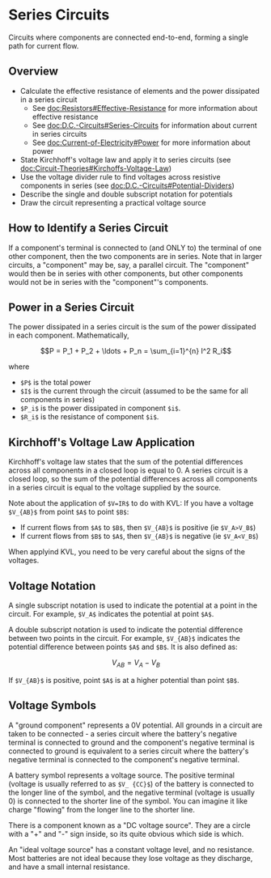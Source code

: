 # Series Circuits

Circuits where components are connected end-to-end, forming a single path for current flow.

## Overview

- Calculate the effective resistance of elements and the power dissipated in a series circuit
    - See <doc:Resistors#Effective-Resistance> for more information about effective resistance
    - See <doc:D.C.-Circuits#Series-Circuits> for information about current in series circuits
    - See <doc:Current-of-Electricity#Power> for more information about power
- State Kirchhoff's voltage law and apply it to series circuits (see <doc:Circuit-Theories#Kirchoffs-Voltage-Law>)
- Use the voltage divider rule to find voltages across resistive components in series (see <doc:D.C.-Circuits#Potential-Dividers>)
- Describe the single and double subscript notation for potentials
- Draw the circuit representing a practical voltage source

## How to Identify a Series Circuit

If a component's terminal is connected to (and ONLY to) the terminal of one other component, then the two 
components are in series. Note that in larger circuits, a "component" may be, say, a parallel circuit. The
"component" would then be in series with other components, but other components would not be in series with 
the "component"'s components.

## Power in a Series Circuit

The power dissipated in a series circuit is the sum of the power dissipated in each component. Mathematically,
```math
P = P_1 + P_2 + \ldots + P_n
= \sum_{i=1}^{n} I^2 R_i
```
where 
- `$P$` is the total power
- `$I$` is the current through the circuit (assumed to be the same for all components in series)
- `$P_i$` is the power dissipated in component `$i$`.
- `$R_i$` is the resistance of component `$i$`.

## Kirchhoff's Voltage Law Application

Kirchhoff's voltage law states that the sum of the potential differences across all components in a closed 
loop is equal to 0. A series circuit is a closed loop, so the sum of the potential differences across all 
components in a series circuit is equal to the voltage supplied by the source.

Note about the application of `$V=IR$` to do with KVL: If you have a voltage `$V_{AB}$` from point `$A$` to point `$B$`:
- If current flows from `$A$` to `$B$`, then `$V_{AB}$` is positive (ie `$V_A>V_B$`)
- If current flows from `$B$` to `$A$`, then `$V_{AB}$` is negative (ie `$V_A<V_B$`)

When applyind KVL, you need to be very careful about the signs of the voltages.

## Voltage Notation

A single subscript notation is used to indicate the potential at a point in the circuit. For example, 
`$V_A$` indicates the potential at point `$A$`. 

A double subscript notation is used to indicate the potential difference between two points in the circuit. For example, 
`$V_{AB}$` indicates the potential difference between points `$A$` and `$B$`. It is also defined as:
```math
V_{AB} = V_A - V_B
```
If `$V_{AB}$` is positive, point `$A$` is at a higher potential than point `$B$`.

## Voltage Symbols

A "ground component" represents a 0V potential. All grounds in a circuit are taken to be connected - a 
series circuit where the battery's negative terminal is connected to ground and the component's negative
terminal is connected to ground is equivalent to a series circuit where the battery's negative terminal is
connected to the component's negative terminal.

A battery symbol represents a voltage source. The positive terminal (voltage is usually referred to as `$V_
{CC}$`) of the battery is connected to the longer line of the symbol, and the negative terminal (voltage is 
usually 0) is connected to the shorter line of the symbol. You can imagine it like charge "flowing" from the
longer line to the shorter line.

There is a component known as a "DC voltage source". They are a circle with a "+" and "-" sign inside, so 
its quite obvious which side is which.

An "ideal voltage source" has a constant voltage level, and no resistance. Most batteries are not ideal
because they lose voltage as they discharge, and have a small internal resistance.